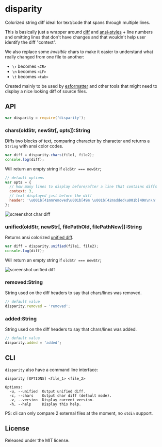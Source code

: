 # disparity

Colorized string diff ideal for text/code that spans through multiple lines.

This is basically just a wrapper around
[diff](https://www.npmjs.com/package/diff) and
[ansi-styles](https://www.npmjs.com/package/ansi-styles) + line numbers and
omitting lines that don't have changes and that wouldn't help user identify the
diff "context".

We also replace some *invisible* chars to make it easier to understand what
really changed from one file to another:

 - `\r` becomes `<CR>`
 - `\n` becomes `<LF>`
 - `\t` becomes `<tab>`

Created mainly to be used by
[esformatter](https://www.npmjs.com/package/esformatter) and other tools that
might need to display a nice looking diff of source files.


## API

```js
var disparity = require('disparity');
```

### chars(oldStr, newStr[, opts]):String

Diffs two blocks of text, comparing character by character and returns
a `String` with ansi color codes.

```js
var diff = disparity.chars(file1, file2);
console.log(diff);
```

Will return an empty string if `oldStr === newStr`;

```js
// default options
var opts = {
  // how many lines to display before/after a line that contains diffs
  context: 3,
  // text displayed just before the diff
  header: '\u001b[41mmremoved\u001b[49m \u001b[42madded\u001b[49m\n\n'
};
```

![screenshot char diff](https://raw.githubusercontent.com/millermedeiros/disparity/master/chars_diff.png)

### unified(oldStr, newStr[, filePathOld, filePathNew]):String

Returns ansi colorized [unified
diff](http://en.wikipedia.org/wiki/Diff_utility#Unified_format).

```js
var diff = disparity.unified(file1, file2);
console.log(diff);
```

Will return an empty string if `oldStr === newStr`;

![screenshot unified diff](https://raw.githubusercontent.com/millermedeiros/disparity/master/unified_diff.png)

### removed:String

String used on the diff headers to say that chars/lines was removed.

```js
// default value
disparity.removed = 'removed';
```

### added:String

String used on the diff headers to say that chars/lines was added.

```js
// default value
disparity.added = 'added';
```

## CLI

`disparity` also have a command line interface:

```
disparity [OPTIONS] <file_1> <file_2>

Options:
  -u, --unified  Output unified diff.
  -c, --chars    Output char diff (default mode).
  -v, --version  Display current version.
  -h, --help     Display this help.
```

PS: cli can only compare 2 external files at the moment, no `stdin` support.

## License

Released under the MIT license.

